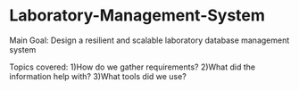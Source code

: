 # Laboratory-Management-System

Main Goal:
Design a resilient and scalable laboratory database management system

Topics covered:
1)How do we gather requirements?
2)What did the information help with?
3)What tools did we use?
